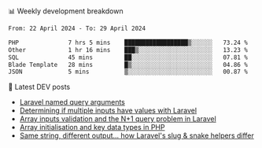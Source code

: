 📊 Weekly development breakdown
<!--START_SECTION:waka-->

```txt
From: 22 April 2024 - To: 29 April 2024

PHP              7 hrs 5 mins    ██████████████████▒░░░░░░   73.24 %
Other            1 hr 16 mins    ███▒░░░░░░░░░░░░░░░░░░░░░   13.23 %
SQL              45 mins         ██░░░░░░░░░░░░░░░░░░░░░░░   07.81 %
Blade Template   28 mins         █▒░░░░░░░░░░░░░░░░░░░░░░░   04.86 %
JSON             5 mins          ▒░░░░░░░░░░░░░░░░░░░░░░░░   00.87 %
```

<!--END_SECTION:waka-->

📕 Latest DEV posts
<!-- BLOG-POST-LIST:START -->
- [Laravel named query arguments](https://dev.to/michaelvickersuk/laravel-named-query-arguments-28kd)
- [Determining if multiple inputs have values with Laravel](https://dev.to/michaelvickersuk/determining-if-multiple-inputs-have-values-with-laravel-km6)
- [Array inputs validation and the N+1 query problem in Laravel](https://dev.to/michaelvickersuk/array-inputs-validation-and-the-n1-query-problem-in-laravel-2agb)
- [Array initialisation and key data types in PHP](https://dev.to/michaelvickersuk/array-initialisation-and-key-data-types-in-php-1e5b)
- [Same string, different output... how Laravel&#39;s slug &amp; snake helpers differ](https://dev.to/michaelvickersuk/same-string-different-output-how-laravels-slug-snake-helpers-differ-1ccj)
<!-- BLOG-POST-LIST:END -->
